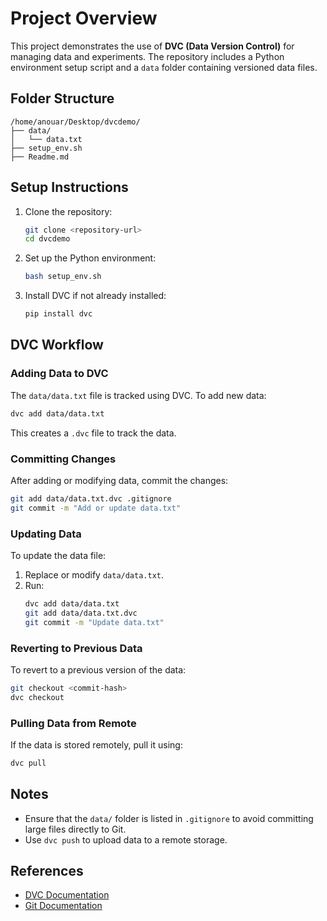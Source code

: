 # Project Overview

This project demonstrates the use of **DVC (Data Version Control)** for managing data and experiments. The repository includes a Python environment setup script and a `data` folder containing versioned data files.

## Folder Structure

```
/home/anouar/Desktop/dvcdemo/
├── data/
│   └── data.txt
├── setup_env.sh
├── Readme.md
```

## Setup Instructions

1. Clone the repository:
    ```bash
    git clone <repository-url>
    cd dvcdemo
    ```

2. Set up the Python environment:
    ```bash
    bash setup_env.sh
    ```

3. Install DVC if not already installed:
    ```bash
    pip install dvc
    ```

## DVC Workflow

### Adding Data to DVC
The `data/data.txt` file is tracked using DVC. To add new data:
```bash
dvc add data/data.txt
```
This creates a `.dvc` file to track the data.

### Committing Changes
After adding or modifying data, commit the changes:
```bash
git add data/data.txt.dvc .gitignore
git commit -m "Add or update data.txt"
```

### Updating Data
To update the data file:
1. Replace or modify `data/data.txt`.
2. Run:
    ```bash
    dvc add data/data.txt
    git add data/data.txt.dvc
    git commit -m "Update data.txt"
    ```

### Reverting to Previous Data
To revert to a previous version of the data:
```bash
git checkout <commit-hash>
dvc checkout
```

### Pulling Data from Remote
If the data is stored remotely, pull it using:
```bash
dvc pull
```

## Notes
- Ensure that the `data/` folder is listed in `.gitignore` to avoid committing large files directly to Git.
- Use `dvc push` to upload data to a remote storage.

## References
- [DVC Documentation](https://dvc.org/doc)
- [Git Documentation](https://git-scm.com/doc)